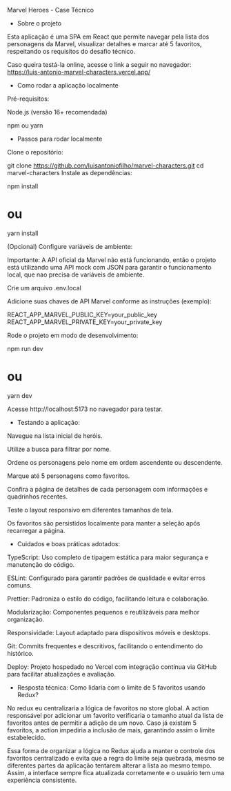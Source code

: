 Marvel Heroes - Case Técnico

- Sobre o projeto

Esta aplicação é uma SPA em React que permite navegar pela lista dos personagens da Marvel, visualizar detalhes e marcar até 5 favoritos, respeitando os requisitos do desafio técnico.

Caso queira testá-la online, acesse o link a seguir no navegador:
https://luis-antonio-marvel-characters.vercel.app/

- Como rodar a aplicação localmente

Pré-requisitos:

Node.js (versão 16+ recomendada)

npm ou yarn

- Passos para rodar localmente

Clone o repositório:

git clone https://github.com/luisantoniofilho/marvel-characters.git
cd marvel-characters
Instale as dependências:

npm install

# ou

yarn install

(Opcional) Configure variáveis de ambiente:

Importante: A API oficial da Marvel não está funcionando, então o projeto está utilizando uma API mock com JSON para garantir o funcionamento local, que nao precisa de variáveis de ambiente.

Crie um arquivo .env.local

Adicione suas chaves de API Marvel conforme as instruções (exemplo):

REACT_APP_MARVEL_PUBLIC_KEY=your_public_key
REACT_APP_MARVEL_PRIVATE_KEY=your_private_key

Rode o projeto em modo de desenvolvimento:

npm run dev

# ou

yarn dev

Acesse http://localhost:5173 no navegador para testar.

- Testando a aplicação:

Navegue na lista inicial de heróis.

Utilize a busca para filtrar por nome.

Ordene os personagens pelo nome em ordem ascendente ou descendente.

Marque até 5 personagens como favoritos.

Confira a página de detalhes de cada personagem com informações e quadrinhos recentes.

Teste o layout responsivo em diferentes tamanhos de tela.

Os favoritos são persistidos localmente para manter a seleção após recarregar a página.

- Cuidados e boas práticas adotados:

TypeScript: Uso completo de tipagem estática para maior segurança e manutenção do código.

ESLint: Configurado para garantir padrões de qualidade e evitar erros comuns.

Prettier: Padroniza o estilo do código, facilitando leitura e colaboração.

Modularização: Componentes pequenos e reutilizáveis para melhor organização.

Responsividade: Layout adaptado para dispositivos móveis e desktops.

Git: Commits frequentes e descritivos, facilitando o entendimento do histórico.

Deploy: Projeto hospedado no Vercel com integração contínua via GitHub para facilitar atualizações e avaliação.

- Resposta técnica: Como lidaria com o limite de 5 favoritos usando Redux?

No redux eu centralizaria a lógica de favoritos no store global. A action responsável por adicionar um favorito verificaria o tamanho atual da lista de favoritos antes de permitir a adição de um novo. Caso já existam 5 favoritos, a action impediria a inclusão de mais, garantindo assim o limite estabelecido.

Essa forma de organizar a lógica no Redux ajuda a manter o controle dos favoritos centralizado e evita que a regra do limite seja quebrada, mesmo se diferentes partes da aplicação tentarem alterar a lista ao mesmo tempo. Assim, a interface sempre fica atualizada corretamente e o usuário tem uma experiência consistente.
